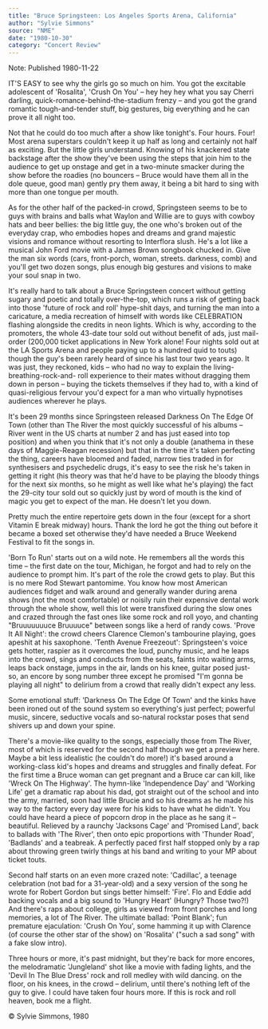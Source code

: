 ```yaml
---
title: "Bruce Springsteen: Los Angeles Sports Arena, California"
author: "Sylvie Simmons"
source: "NME"
date: "1980-10-30"
category: "Concert Review"
---
```


Note: Published 1980-11-22

IT'S EASY to see why the girls go so much on him. You got the excitable adolescent of 'Rosalita', 'Crush On You' – hey hey hey what you say Cherri darling, quick-romance-behind-the-stadium frenzy – and you got the grand romantic tough-and-tender stuff, big gestures, big everything and he can prove it all night too.

Not that he could do too much after a show like tonight's. Four hours. Four! Most arena superstars couldn't keep it up half as long and certainly not half as exciting. But the little girls understand. Knowing of his knackered state backstage after the show they've been using the steps that join him to the audience to get up onstage and get in a two-minute smacker during the show before the roadies (no bouncers – Bruce would have them all in the dole queue, good man) gently pry them away, it being a bit hard to sing with more than one tongue per mouth.

As for the other half of the packed-in crowd, Springsteen seems to be to guys with brains and balls what Waylon and Willie are to guys with cowboy hats and beer bellies: the big little guy, the one who's broken out of the everyday crap, who embodies hopes and dreams and grand majestic visions and romance without resorting to Interflora slush. He's a lot like a musical John Ford movie with a James Brown songbook chucked in. Give the man six words (cars, front-porch, woman, streets. darkness, comb) and you'll get two dozen songs, plus enough big gestures and visions to make your soul snap in two.

It's really hard to talk about a Bruce Springsteen concert without getting sugary and poetic and totally over-the-top, which runs a risk of getting back into those 'future of rock and roll' hype-shit days, and turning the man into a caricature, a media recreation of himself with words like CELEBRATION flashing alongside the credits in neon lights. Which is why, according to the promoters, the whole 43-date tour sold out without benefit of ads, just mail- order (200,000 ticket applications in New York alone! Four nights sold out at the LA Sports Arena and people paying up to a hundred quid to touts) though the guy's been rarely heard of since his last tour two years ago. It was just, they reckoned, kids – who had no way to explain the living-breathing-rock-and- roll experience to their mates without dragging them down in person – buying the tickets themselves if they had to, with a kind of quasi-religious fervour you'd expect for a man who virtually hypnotises audiences wherever he plays.

It's been 29 months since Springsteen released Darkness On The Edge Of Town (other than The River the most quickly successful of his albums – River went in the US charts at number 2 and has just eased into top position) and when you think that it's not only a double (anathema in these days of Maggie-Reagan recession) but that in the time it's taken perfecting the thing, careers have bloomed and faded, narrow ties traded in for synthesisers and psychedelic drugs, it's easy to see the risk he's taken in getting it right (his theory was that he'd have to be playing the bloody things for the next six months, so he might as well like what he's playing) the fact the 29-city tour sold out so quickly just by word of mouth is the kind of magic you get to expect of the man. He doesn't let you down.

Pretty much the entire repertoire gets down in the four (except for a short Vitamin E break midway) hours. Thank the lord he got the thing out before it became a boxed set otherwise they'd have needed a Bruce Weekend Festival to fit the songs in.

'Born To Run' starts out on a wild note. He remembers all the words this time – the first date on the tour, Michigan, he forgot and had to rely on the audience to prompt him. It's part of the role the crowd gets to play. But this is no mere Rod Stewart pantomime. You know how most American audiences fidget and walk around and generally wander during arena shows (not the most comfortable) or noisily ruin their expensive dental work through the whole show, well this lot were transfixed during the slow ones and crazed through the fast ones like some rock and roll yoyo, and chanting "Bruuuuuuuce Bruuuuce" between songs like a herd of randy cows. 'Prove It All Night': the crowd cheers Clarence Clemon's tambourine playing, goes apeshit at his saxophone. 'Tenth Avenue Freezeout': Springsteen's voice gets hotter, raspier as it overcomes the loud, punchy music, and he leaps into the crowd, sings and conducts from the seats, faints into waiting arms, leaps back onstage, jumps in the air, lands on his knee, guitar posed just-so, an encore by song number three except he promised "I'm gonna be playing all night" to delirium from a crowd that really didn't expect any less.

Some emotional stuff: 'Darkness On The Edge Of Town' and the kinks have been ironed out of the sound system so everything's just perfect; powerful music, sincere, seductive vocals and so-natural rockstar poses that send shivers up and down your spine.

There's a movie-like quality to the songs, especially those from The River, most of which is reserved for the second half though we get a preview here. Maybe a bit less idealistic (he couldn't do more!) it's based around a working-class kid's hopes and dreams and struggles and finally defeat. For the first time a Bruce woman can get pregnant and a Bruce car can kill, like 'Wreck On The Highway'. The hymn-like 'Independence Day' and 'Working Life' get a dramatic rap about his dad, got straight out of the school and into the army, married, soon had little Brucie and so his dreams as he made his way to the factory every day were for his kids to have what he didn't. You could have heard a piece of popcorn drop in the place as he sang it – beautiful. Relieved by a raunchy 'Jacksons Cage' and 'Promised Land', back to ballads with 'The River', then onto epic proportions with 'Thunder Road', 'Badlands' and a teabreak. A perfectly paced first half stopped only by a rap about throwing green twirly things at his band and writing to your MP about ticket touts.

Second half starts on an even more crazed note: 'Cadillac', a teenage celebration (not bad for a 31-year-old) and a sexy version of the song he wrote for Robert Gordon but sings better himself: 'Fire'. Flo and Eddie add backing vocals and a big sound to 'Hungry Heart' (Hungry? Those two?!) And there's raps about college, girls as viewed from front porches and long memories, a lot of The River. The ultimate ballad: 'Point Blank'; fun premature ejaculation: 'Crush On You', some hamming it up with Clarence (of course the other star of the show) on 'Rosalita' ("such a sad song" with a fake slow intro).

Three hours or more, it's past midnight, but they're back for more encores, the melodramatic 'Jungleland' shot like a movie with fading lights, and the 'Devil In The Blue Dress' rock and roll medley with wild dancing. on the floor, on his knees, in the crowd – delirium, until there's nothing left of the guy to give. I could have taken four hours more. If this is rock and roll heaven, book me a flight.

© Sylvie Simmons, 1980
